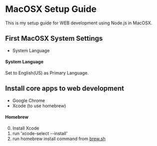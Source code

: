 # MacOSX Setup Guide
This is my setup guide for WEB development using Node.js in MacOSX.

## First MacOSX System Settings
- System Language

#### System Language
Set to English(US) as Primary Language.


## Install core apps to web development
- Google Chrome
- Xcode (to use homebrew)


#### Homebrew
0. Install Xcode
1. run 'xcode-select --install'
2. run homebrew install command from [brew.sh](http://brew.sh/)
